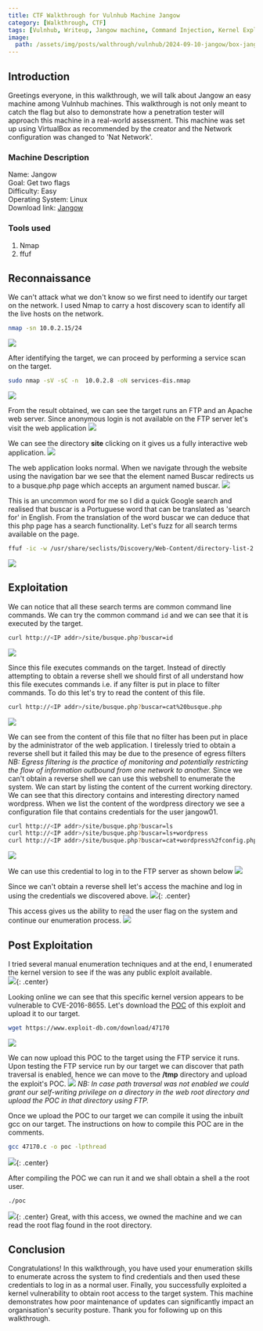```yaml
---
title: CTF Walkthrough for Vulnhub Machine Jangow
category: [Walkthrough, CTF]
tags: [Vulnhub, Writeup, Jangow machine, Command Injection, Kernel Exploit]   
image:
  path: /assets/img/posts/walthrough/vulnhub/2024-09-10-jangow/box-jangow.png
---
```


## Introduction
Greetings everyone, in this walkthrough, we will talk about Jangow an easy machine among Vulnhub machines. This walkthrough is not only meant to catch the flag but also to demonstrate how a penetration tester will approach this machine in a real-world assessment.
This machine was set up using VirtualBox as recommended by the creator and the Network configuration was changed to 'Nat Network'.
### Machine Description
Name: Jangow<br>
Goal: Get two flags<br>
Difficulty: Easy<br>
Operating System: Linux<br>
Download link: [Jangow](https://download.vulnhub.com/jangow/jangow-01-1.0.1.ova)<br>
### Tools used
1) Nmap<br>
2) ffuf<br>

## Reconnaissance
We can't attack what we don't know so we first need to identify our target on the network. I used Nmap to carry a host discovery scan to identify all the live hosts on the network.
```bash
nmap -sn 10.0.2.15/24
```
![](/assets/img/posts/walthrough/vulnhub/2024-09-10-jangow/hosts-dis.png)

After identifying the target, we can proceed by performing a service scan on the target.
```bash
sudo nmap -sV -sC -n  10.0.2.8 -oN services-dis.nmap
```
![](/assets/img/posts/walthrough/vulnhub/2024-09-10-jangow/services-dis.png)

From the result obtained, we can see the target runs an FTP and an Apache web server. Since anonymous login is not available on the FTP server let's visit the web application
![](/assets/img/posts/walthrough/vulnhub/2024-09-10-jangow/first-browse.png)

We can see the directory **site** clicking on it gives us a fully interactive web application.
![](/assets/img/posts/walthrough/vulnhub/2024-09-10-jangow/second-browse.png)

The web application looks normal. When we navigate through the website using the navigation bar we see that the element named Buscar redirects us to a busque.php page which accepts an argument named buscar.
![](/assets/img/posts/walthrough/vulnhub/2024-09-10-jangow/buscar-navigation.png)

This is an uncommon word for me so I did a quick Google search and realised that buscar is a Portuguese word that can be translated as 'search for' in English. From the translation of the word buscar we can deduce that this php page has a search functionality. Let's fuzz for all search terms available on the page.
```bash
ffuf -ic -w /usr/share/seclists/Discovery/Web-Content/directory-list-2.3-small.txt -u http://10.0.2.8/site/busque.php?buscar=FUZZ -fs 1
```
![](/assets/img/posts/walthrough/vulnhub/2024-09-10-jangow/value-fuzzing.png)

## Exploitation

We can notice that all these search terms are common command line commands. We can try the common command ```id``` and we can see that it is executed by the target.
```bash
curl http://<IP addr>/site/busque.php?buscar=id
```
![](/assets/img/posts/walthrough/vulnhub/2024-09-10-jangow/testing-buscar.png)

Since this file executes commands on the target. Instead of directly attempting to obtain a reverse shell we should first of all understand how this file executes commands i.e. if any filter is put in place to filter commands. To do this let's try to read the content of this file.
```bash
curl http://<IP addr>/site/busque.php?buscar=cat%20busque.php
```
![](/assets/img/posts/walthrough/vulnhub/2024-09-10-jangow/busque-analyses.png)

We can see from the content of this file that no filter has been put in place by the administrator of the web application. I tirelessly tried to obtain a reverse shell but it failed this may be due to the presence of egress filters *NB: Egress filtering is the practice of monitoring and potentially restricting the flow of information outbound from one network to another.* Since we can't obtain a reverse shell we can use this webshell to enumerate the system. We can start by listing the content of the current working directory. We can see that this directory contains and interesting directory named wordpress. When we list the content of the wordpress directory we see a configuration file that contains credentials for the user jangow01.
```bash
curl http://<IP addr>/site/busque.php?buscar=ls
curl http://<IP addr>/site/busque.php?buscar=ls+wordpress
curl http://<IP addr>/site/busque.php?buscar=cat+wordpress%2fconfig.php
```
![](/assets/img/posts/walthrough/vulnhub/2024-09-10-jangow/file-enum-1.png)

We can use this credential to log in to the FTP server as shown below
![](/assets/img/posts/walthrough/vulnhub/2024-09-10-jangow/ftp-connect.png)

Since we can't obtain a reverse shell let's access the machine and log in using the credentials we discovered above.
![](/assets/img/posts/walthrough/vulnhub/2024-09-10-jangow/user-auth-1.png){: .center}

This access gives us the ability to read the user flag on the system and continue our enumeration process.
![](/assets/img/posts/walthrough/vulnhub/2024-09-10-jangow/user-flag.png)

## Post Exploitation

I tried several manual enumeration techniques and at the end, I enumerated the kernel version to see if the was any public exploit available.<br>
![](/assets/img/posts/walthrough/vulnhub/2024-09-10-jangow/kernel-version.png){: .center}

Looking online we can see that this specific kernel version appears to be vulnerable to CVE-2016-8655. Let's download the [POC](https://www.exploit-db.com/exploits/47170) of this exploit and upload it to our target.
```bash
wget https://www.exploit-db.com/download/47170
```
![](/assets/img/posts/walthrough/vulnhub/2024-09-10-jangow/download-exploit.png)

We can now upload this POC to the target using the FTP service it runs. Upon testing the FTP service run by our target we can discover that path traversal is enabled, hence we can move to the **/tmp** directory and upload the exploit's POC.
![](/assets/img/posts/walthrough/vulnhub/2024-09-10-jangow/exploit-upload.png)
*NB: In case path traversal was not enabled we could grant our self-writing privilege on a directory in the web root directory and upload the POC in that directory using FTP.*

Once we upload the POC to our target we can compile it using the inbuilt gcc on our target. The instructions on how to compile this POC are in the comments.
```bash
gcc 47170.c -o poc -lpthread
```
![](/assets/img/posts/walthrough/vulnhub/2024-09-10-jangow/compile-exploit.png){: .center}

After compiling the POC we can run it and we shall obtain a shell a the root user. 
```bash
./poc
```
![](/assets/img/posts/walthrough/vulnhub/2024-09-10-jangow/root-shell.png){: .center}
Great, with this access, we owned the machine and we can read the root flag found in the root directory.

## Conclusion
Congratulations! In this walkthrough, you have used your enumeration skills to enumerate across the system to find credentials and then used these credentials to log in as a normal user. Finally, you successfully exploited a kernel vulnerability to obtain root access to the target system. This machine demonstrates how poor maintenance of updates can significantly impact an organisation's security posture. Thank you for following up on this walkthrough.









